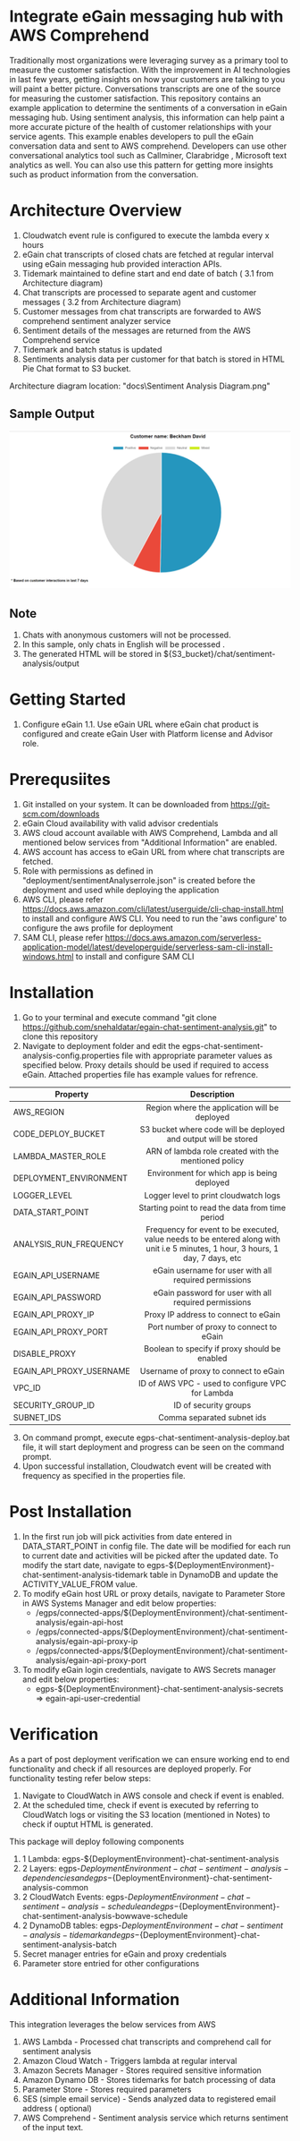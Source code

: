 # Integrate eGain messaging hub with AWS Comprehend

Traditionally most organizations were leveraging survey as a primary tool to measure the customer satisfaction. With the improvement in AI technologies in last few years, getting insights on how your customers are talking to you will paint a better picture. Conversations transcripts are one of the source for measuring the customer satisfaction. This repository contains an example application to determine the sentiments of a conversation in eGain messaging hub. Using sentiment analysis, this information can help paint a more accurate picture of the health of customer relationships with your service agents. This example enables developers to pull the eGain conversation data and sent to AWS comprehend. Developers can use other conversational analytics tool such as Callminer, Clarabridge , Microsoft text analytics as well. You can also use this pattern for getting more insights such as product information from the conversation. 

# Architecture Overview

1. Cloudwatch event rule is configured to execute the lambda every x hours
2. eGain chat transcripts of closed chats are fetched at regular interval using eGain messaging hub provided interaction APIs.
3. Tidemark maintained to define start and end date of batch ( 3.1 from Architecture diagram)
4. Chat transcripts are processed to separate agent and customer messages ( 3.2 from Architecture diagram)
5. Customer messages from chat transcripts are forwarded to AWS comprehend sentiment analyzer service
6. Sentiment details of the messages are returned from the AWS Comprehend service
7. Tidemark and batch status is updated
8. Sentiments analysis data per customer for that batch is stored in HTML Pie Chat format to S3 bucket.

Architecture diagram location: "docs\Sentiment Analysis Diagram.png"

## Sample Output
![Sample Output](.github/images/sampleCustomerOutput.PNG)

## Note
1. Chats with anonymous customers will not be processed.
2. In this sample, only chats in English will be processed .
3. The generated HTML will be stored in ${S3_bucket}/chat/sentiment-analysis/output

# Getting Started
1. Configure eGain
    1.1. Use eGain URL where eGain chat product is configured and create eGain User with Platform license and Advisor role.

# Prerequsiites
1. Git installed on your system. It can be downloaded from https://git-scm.com/downloads
2. eGain Cloud availability with valid advisor credentials
3. AWS cloud account available with AWS Comprehend, Lambda and all mentioned below services from "Additional Information" are enabled.
4. AWS account has access to eGain URL from where chat transcripts are fetched.
5. Role with permissions as  defined in "deployment/sentimentAnalyserrole.json" is created before the deployment and used while deploying the application
6. AWS CLI, please refer https://docs.aws.amazon.com/cli/latest/userguide/cli-chap-install.html to install and configure AWS CLI. You need to run the 'aws configure' to configure the aws profile for deployment
7. SAM CLI, please refer https://docs.aws.amazon.com/serverless-application-model/latest/developerguide/serverless-sam-cli-install-windows.html to install and configure SAM CLI

# Installation
1. Go to your terminal and execute command "git clone https://github.com/snehaldatar/egain-chat-sentiment-analysis.git" to clone this repository 
2. Navigate to deployment folder and edit the egps-chat-sentiment-analysis-config.properties file with appropriate parameter values as specified below. Proxy details should be used if required to access eGain. Attached properties file has example values for refrence.
  
  | Property        | Description |
  | ------------- |:-------------:|
  | AWS_REGION    | Region where the application will be deployed |
  | CODE_DEPLOY_BUCKET | S3 bucket where code will be deployed and output will be stored |
  | LAMBDA_MASTER_ROLE | ARN of lambda role created with the mentioned policy      |
  | DEPLOYMENT_ENVIRONMENT | Environment for which app is being deployed |
  | LOGGER_LEVEL | Logger level to print cloudwatch logs |
  | DATA_START_POINT | Starting point to read the data from time period |
  | ANALYSIS_RUN_FREQUENCY | Frequency for event to be executed, value needs to be entered along with unit i.e 5 minutes, 1 hour, 3 hours, 1 day, 7 days, etc|
  | EGAIN_API_USERNAME | eGain username for user with all required permissions |
  | EGAIN_API_PASSWORD | eGain password for user with all required permissions |
  | EGAIN_API_PROXY_IP | Proxy IP address to connect to eGain|
  | EGAIN_API_PROXY_PORT | Port number of proxy to connect to eGain|
  | DISABLE_PROXY | Boolean to specify if proxy should be enabled |
  | EGAIN_API_PROXY_USERNAME | Username of proxy to connect to eGain |
  | VPC_ID | ID of AWS VPC - used to configure VPC for Lambda|
  | SECURITY_GROUP_ID | ID of security groups |
  | SUBNET_IDS | Comma separated subnet ids |
  
3. On command prompt, execute egps-chat-sentiment-analysis-deploy.bat file, it will start deployment and progress can be seen on the command prompt.
4. Upon successful installation, Cloudwatch event will be created with frequency as specified in the properties file.

# Post Installation
1. In the first run job will pick activities from date entered in DATA_START_POINT in config file. The date will be modified for each run to current date and        activities will be picked after the updated date. To modify the start date, navigate to egps-${DeploymentEnvironment}-chat-sentiment-analysis-tidemark table in DynamoDB and update the ACTIVITY_VALUE_FROM value.
2. To modify eGain host URL or proxy details, navigate to Parameter Store in AWS Systems Manager and edit below properties:
    * /egps/connected-apps/${DeploymentEnvironment}/chat-sentiment-analysis/egain-api-host
    * /egps/connected-apps/${DeploymentEnvironment}/chat-sentiment-analysis/egain-api-proxy-ip
    * /egps/connected-apps/${DeploymentEnvironment}/chat-sentiment-analysis/egain-api-proxy-port
3. To modify eGain login credentials, navigate to AWS Secrets manager and edit below properties:
    * egps-${DeploymentEnvironment}-chat-sentiment-analysis-secrets => egain-api-user-credential

# Verification
As a part of post deployment verification we can ensure working end to end functionality and check if all resources are deployed properly. For functionality testing refer below steps: 

1. Navigate to CloudWatch in AWS console and check if event is enabled.
2. At the scheduled time, check if event is executed by referring to CloudWatch logs or visiting the S3 location (mentioned in Notes) to check if ouptut HTML is generated.

This package will deploy following components 
1. 1 Lambda: egps-${DeploymentEnvironment}-chat-sentiment-analysis
2. 2 Layers: egps-${DeploymentEnvironment}-chat-sentiment-analysis-dependencies and egps-${DeploymentEnvironment}-chat-sentiment-analysis-common
3. 2 CloudWatch Events: egps-${DeploymentEnvironment}-chat-sentiment-analysis-schedule and egps-${DeploymentEnvironment}-chat-sentiment-analysis-bowwave-schedule
4. 2 DynamoDB tables: egps-${DeploymentEnvironment}-chat-sentiment-analysis-tidemark and egps-${DeploymentEnvironment}-chat-sentiment-analysis-batch
5. Secret manager entries for eGain and proxy credentials
6. Parameter store entried for other configurations

# Additional Information

This integration leverages the below services from AWS
1. AWS Lambda - Processed chat transcripts and comprehend call for sentiment analysis
2. Amazon Cloud Watch  - Triggers lambda at regular interval
3. Amazon Secrets Manager - Stores required sensitive information 
4. Amazon Dynamo DB  - Stores tidemarks for batch processing of data
5. Parameter Store - Stores required parameters
6. SES (simple email service) - Sends analyzed data to registered email address ( optional)
7. AWS Comprehend - Sentiment analysis service which returns sentiment of the input text. 
